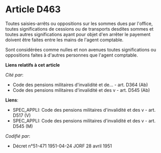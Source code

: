 # Article D463

Toutes saisies-arrêts ou oppositions sur les sommes dues par l'office, toutes significations de cessions ou de transports
desdites sommes et toutes autres significations ayant pour objet d'en arrêter le payement doivent être faites entre les mains
de l'agent comptable.

Sont considérées comme nulles et non avenues toutes significations ou oppositions faites à d'autres personnes que l'agent
comptable.

**Liens relatifs à cet article**

_Cité par_:

  - Code des pensions militaires d'invalidité et de... - art. D364 (Ab)
  - Code des pensions militaires d'invalidité et des v - art. D545 (Ab)

**Liens**:

  - SPEC_APPLI: Code des pensions militaires d'invalidité et des v - art. D517 (V)
  - SPEC_APPLI: Code des pensions militaires d'invalidité et des v - art. D545 (M)

_Codifié par_:

  - Décret n°51-471 1951-04-24 JORF 28 avril 1951
